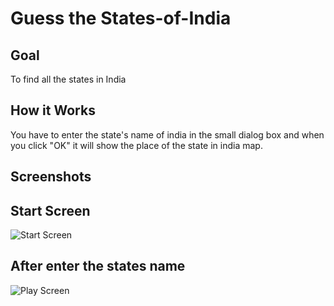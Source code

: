 # Guess the States-of-India

## Goal
To find all the states in India

## How it Works
You have to enter the state's name of india in the small dialog box and when you click "OK" it will show the place of the state in india map.

## Screenshots

## Start Screen

![Start Screen](https://raw.githubusercontent.com/Karthickraja-13/states-of-india/main/Start.JPG)


## After enter the states name
![Play Screen](https://raw.githubusercontent.com/Karthickraja-13/states-of-india/main/states%20name.JPG)
